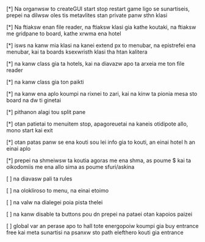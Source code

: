 [*] Na organwsw to createGUI start stop restart game ligo se sunartiseis, prepei na dilwsw oles tis metavlites stan private panw sthn klasi

[*] Na ftiaksw enan file reader, na ftiaksw klasi gia kathe koutaki, na ftiaksw me gridpane to board, kathe xrwma ena hotel

[*] isws na kanw mia klasi na kanei extend px to menubar, na epistrefei ena menubar, kai ta boards ksexwristh klasi tha htan kalitera

[*] na kanw class gia ta hotels, kai na diavazw apo ta arxeia me ton file reader

[*] na kanw class gia ton paikti

[*] na kanw ena aplo koumpi na rixnei to zari, kai na kinw ta pionia mesa sto board na dw ti ginetai 

[*] pithanon alagi tou split pane 

[*] otan patietai to menuitem stop, apagoreuetai na kaneis otidipote allo, mono start kai exit

[*] otan patas panw se ena kouti sou lei info gia to kouti, an einai hotel h an einai aplo

[*] prepei na shmeiwsw ta koutia agoras me ena shma, as poume $ kai ta
oikodomiis me ena allo sima as poume sfuri/askina

[ ] na diavasw pali ta rules

[ ] na olokliroso to menu, na einai etoimo

[ ] na valw na dialegei poia pista thelei

[ ] na kanw disable ta buttons pou dn prepei na pataei otan kapoios paizei

[ ] global var an perase apo to hall tote energopoiw koumpi gia buy entrance free kai meta sunartisi na psanxw sto path elefthero kouti gia entrance